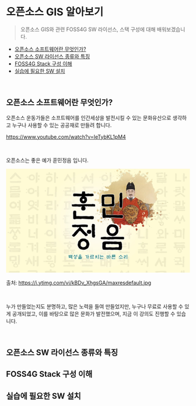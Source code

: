 # 오픈소스 GIS 알아보기

> 오픈소스 GIS와 관련 FOSS4G SW 라이선스, 스택 구성에 대해 배워보겠습니다.

- [오픈소스 소프트웨어란 무엇인가?](#오픈소스-소프트웨어란-무엇인가?)
- [오픈소스 SW 라이선스 종류와 특징](#오픈소스-SW-라이선스-종류와-특징)
- [FOSS4G Stack 구성 이해](#FOSS4G-Stack-구성-이해)
- [실습에 필요한 SW 설치](#실습에-필요한-SW-설치)

<br/>

## 오픈소스 소프트웨어란 무엇인가?

오픈소스 운동가들은 소프트웨어를 인간세상을 발전시킬 수 있는 문화유산으로 생각하고 누구나 사용할 수 있는 공공재로 만들려 합니다.

https://www.youtube.com/watch?v=IeTybKL1pM4

<br/>


오픈소스는 좋은 예가 훈민정음 입니다.

![](img/2023-01-27-13-47-40.png)

출처: https://i.ytimg.com/vi/kBDv_XhgsGA/maxresdefault.jpg

<br/>


누가 만들었는지도 분명하고, 많은 노력을 들여 만들었지만, 누구나 무료로 사용할 수 있게 공개되었고, 이를 바탕으로 많은 문화가 발전했으며, 지금 이 강의도 진행할 수 있습니다.

<br/>


## 오픈소스 SW 라이선스 종류와 특징


## FOSS4G Stack 구성 이해


## 실습에 필요한 SW 설치
